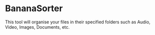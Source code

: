 # BananaSorter
This tool will organise your files in their specified folders such as Audio, Video, Images, Documents, etc.
